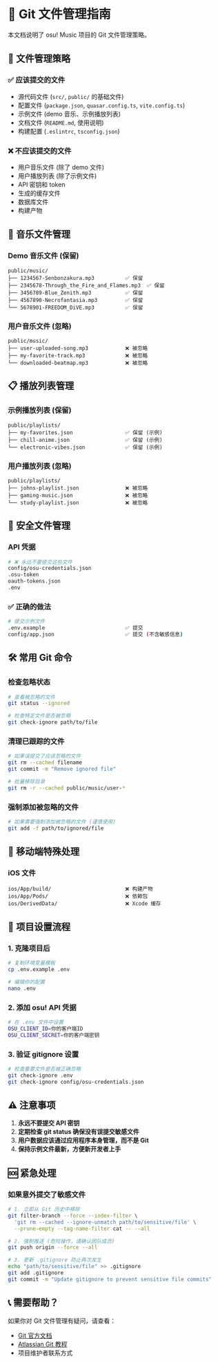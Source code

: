 # 🚀 Git 文件管理指南

本文档说明了 osu! Music 项目的 Git 文件管理策略。

## 📂 文件管理策略

### ✅ 应该提交的文件

- 源代码文件 (`src/`, `public/` 的基础文件)
- 配置文件 (`package.json`, `quasar.config.ts`, `vite.config.ts`)
- 示例文件 (demo 音乐、示例播放列表)
- 文档文件 (`README.md`, 使用说明)
- 构建配置 (`.eslintrc`, `tsconfig.json`)

### ❌ 不应该提交的文件

- 用户音乐文件 (除了 demo 文件)
- 用户播放列表 (除了示例文件)
- API 密钥和 token
- 生成的缓存文件
- 数据库文件
- 构建产物

## 🎵 音乐文件管理

### Demo 音乐文件 (保留)

```
public/music/
├── 1234567-Senbonzakura.mp3          ✅ 保留
├── 2345678-Through_the_Fire_and_Flames.mp3  ✅ 保留
├── 3456789-Blue_Zenith.mp3           ✅ 保留
├── 4567890-Necrofantasia.mp3         ✅ 保留
└── 5678901-FREEDOM_DiVE.mp3          ✅ 保留
```

### 用户音乐文件 (忽略)

```
public/music/
├── user-uploaded-song.mp3            ❌ 被忽略
├── my-favorite-track.mp3             ❌ 被忽略
└── downloaded-beatmap.mp3            ❌ 被忽略
```

## 📋 播放列表管理

### 示例播放列表 (保留)

```
public/playlists/
├── my-favorites.json                 ✅ 保留 (示例)
├── chill-anime.json                  ✅ 保留 (示例)
└── electronic-vibes.json             ✅ 保留 (示例)
```

### 用户播放列表 (忽略)

```
public/playlists/
├── johns-playlist.json               ❌ 被忽略
├── gaming-music.json                 ❌ 被忽略
└── study-playlist.json               ❌ 被忽略
```

## 🔐 安全文件管理

### API 凭据

```bash
# ❌ 永远不要提交这些文件
config/osu-credentials.json
.osu-token
oauth-tokens.json
.env
```

### ✅ 正确的做法

```bash
# 提交示例文件
.env.example                          ✅ 提交
config/app.json                       ✅ 提交 (不含敏感信息)
```

## 🛠️ 常用 Git 命令

### 检查忽略状态

```bash
# 查看被忽略的文件
git status --ignored

# 检查特定文件是否被忽略
git check-ignore path/to/file
```

### 清理已跟踪的文件

```bash
# 如果误提交了应该忽略的文件
git rm --cached filename
git commit -m "Remove ignored file"

# 批量移除目录
git rm -r --cached public/music/user-*
```

### 强制添加被忽略的文件

```bash
# 如果需要强制添加被忽略的文件 (谨慎使用)
git add -f path/to/ignored/file
```

## 📱 移动端特殊处理

### iOS 文件

```
ios/App/build/                        ❌ 构建产物
ios/App/Pods/                         ❌ 依赖包
ios/DerivedData/                      ❌ Xcode 缓存
```

## 🔄 项目设置流程

### 1. 克隆项目后

```bash
# 复制环境变量模板
cp .env.example .env

# 编辑你的配置
nano .env
```

### 2. 添加 osu! API 凭据

```bash
# 在 .env 文件中设置
OSU_CLIENT_ID=你的客户端ID
OSU_CLIENT_SECRET=你的客户端密钥
```

### 3. 验证 gitignore 设置

```bash
# 检查重要文件是否被正确忽略
git check-ignore .env
git check-ignore config/osu-credentials.json
```

## ⚠️ 注意事项

1. **永远不要提交 API 密钥**
2. **定期检查 git status 确保没有误提交敏感文件**
3. **用户数据应该通过应用程序本身管理，而不是 Git**
4. **保持示例文件最新，方便新开发者上手**

## 🆘 紧急处理

### 如果意外提交了敏感文件

```bash
# 1. 立即从 Git 历史中移除
git filter-branch --force --index-filter \
  'git rm --cached --ignore-unmatch path/to/sensitive/file' \
  --prune-empty --tag-name-filter cat -- --all

# 2. 强制推送 (危险操作，请确认团队成员)
git push origin --force --all

# 3. 更新 .gitignore 防止再次发生
echo "path/to/sensitive/file" >> .gitignore
git add .gitignore
git commit -m "Update gitignore to prevent sensitive file commits"
```

## 📞 需要帮助？

如果你对 Git 文件管理有疑问，请查看：

- [Git 官方文档](https://git-scm.com/docs)
- [Atlassian Git 教程](https://www.atlassian.com/git/tutorials)
- 项目维护者联系方式

